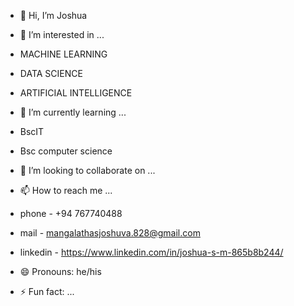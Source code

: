 - 👋 Hi, I’m Joshua
  
- 👀 I’m interested in ...
- MACHINE LEARNING
- DATA SCIENCE
- ARTIFICIAL INTELLIGENCE 
  
- 🌱 I’m currently learning ...
- BscIT
- Bsc computer science
  
- 💞️ I’m looking to collaborate on ...
  
- 📫 How to reach me ...
- phone - +94 767740488
- mail - mangalathasjoshuva.828@gmail.com
- linkedin - https://www.linkedin.com/in/joshua-s-m-865b8b244/
  
- 😄 Pronouns: he/his
  
- ⚡ Fun fact: ...

<!---
JOSHcaleb/JOSHcaleb is a ✨ special ✨ repository because its `README.md` (this file) appears on your GitHub profile.
You can click the Preview link to take a look at your changes.
--->
